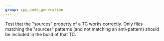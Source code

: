 ```yaml
---
group: cpp_code_generation
---
```

Test that the "sources" property of a TC works correctly. Only files matching the "sources" patterns (and not matching an anti-pattern) should be included in the build of that TC.
